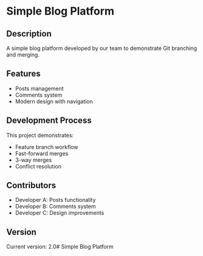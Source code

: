 # Simple Blog Platform

## Description
A simple blog platform developed by our team to demonstrate Git branching and merging.

## Features
- Posts management
- Comments system  
- Modern design with navigation

## Development Process
This project demonstrates:
- Feature branch workflow
- Fast-forward merges
- 3-way merges
- Conflict resolution

## Contributors
- Developer A: Posts functionality
- Developer B: Comments system
- Developer C: Design improvements

## Version
Current version: 2.0# Simple Blog Platform
